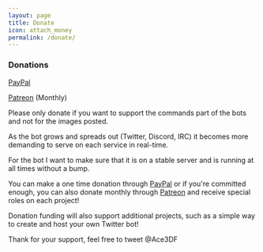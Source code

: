 ```yaml
---
layout: page
title: Donate
icon: attach_money
permalink: /donate/
---
```


### Donations
[PayPal](https://paypal.me/ace3df)

[Patreon](https://www.patreon.com/ace3df) (Monthly)

Please only donate if you want to support the commands part of the bots and not for the images posted.

As the bot grows and spreads out (Twitter, Discord, IRC) it becomes more demanding to serve on each service in real-time.

For the bot I want to make sure that it is on a stable server and is running at all times without a bump.

You can make a one time donation through [PayPal](https://paypal.me/ace3df) or if you're committed enough, you can also donate monthly through [Patreon](https://www.patreon.com/ace3df) and receive special roles on each project!

Donation funding will also support additional projects, such as a simple way to create and host your own Twitter bot!

Thank for your support, feel free to tweet @Ace3DF
